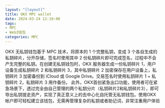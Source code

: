 ```yaml
---
layout: "[layout]"
title: OKX MPC wallet
date: 2024-03-24 12:10:00
tags:
- MPC
- Web3钱包
categories: MPC
---
```


OKX 无私钥钱包基于 MPC 技术，将原本的 1 个完整私钥，变成 3 个各自生成的私钥碎片，分开存储，签名时使用其中 2 份私钥碎片即可完成签名，过程中不会产生完整的私钥。在创建无私钥钱包时，OKX 服务器生成一份私钥碎片 1，用户设备生成私钥碎片 2 和私钥碎片 3，其中私钥碎片 2 加密保存在用户设备上，私钥碎片 3 加密备份到 iCloud 或 Google Drive。交易签名时使用私钥碎片 1 + 私钥碎片 2，私钥碎片 3 用作备份。
此外，OKX首创紧急出口功能，使用者可在紧急场景下，透过完全由自己管理的两个私钥分片（私钥碎片2和私钥碎片3），即可导出私钥提走资产，实现了真正意义上的去中心化自托管无私钥钱包。使用OKX帐户即可轻松建立该钱包，无需再管理复杂的私钥或者助记词，非常注重用户体验